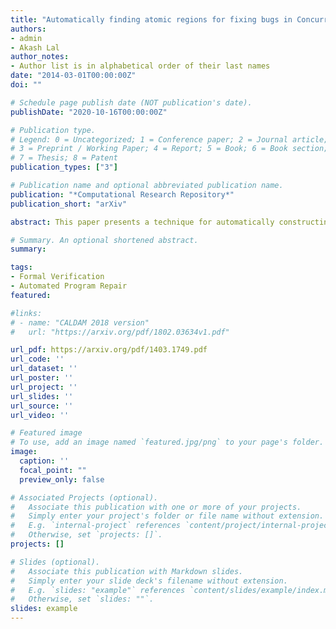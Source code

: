 ```yaml
---
title: "Automatically finding atomic regions for fixing bugs in Concurrent Programs"
authors:
- admin
- Akash Lal
author_notes:
- Author list is in alphabetical order of their last names
date: "2014-03-01T00:00:00Z"
doi: ""

# Schedule page publish date (NOT publication's date).
publishDate: "2020-10-16T00:00:00Z"

# Publication type.
# Legend: 0 = Uncategorized; 1 = Conference paper; 2 = Journal article;
# 3 = Preprint / Working Paper; 4 = Report; 5 = Book; 6 = Book section;
# 7 = Thesis; 8 = Patent
publication_types: ["3"]

# Publication name and optional abbreviated publication name.
publication: "*Computational Research Repository*"
publication_short: "arXiv"

abstract: This paper presents a technique for automatically constructing a fix for buggy concurrent programs: given a concurrent program that does not satisfy user-provided assertions, we infer atomic blocks that fix the program. An atomic block protects a piece of code and ensures that it runs without interruption from other threads. Our technique uses a verification tool as a subroutine to find the smallest atomic regions that remove all bugs in a given program. Keeping the atomic regions small allows for maximum concurrency. We have implemented our approach in a tool called AtomicInf. A user of AtomicInf can choose between strong and weak atomicity semantics for the inferred fix. While the former is simpler to find, the latter provides more information about the bugs that got fixed.  We ran AtomicInf on several benchmarks and came up with the smallest and the most precise atomic regions in all of them. We implemented an earlier technique to our setting and observed that AtomicInf is 1.7 times faster on an average as compared to an earlier approach.

# Summary. An optional shortened abstract.
summary: 

tags:
- Formal Verification
- Automated Program Repair
featured: 

#links:
# - name: "CALDAM 2018 version"
#   url: "https://arxiv.org/pdf/1802.03634v1.pdf"

url_pdf: https://arxiv.org/pdf/1403.1749.pdf
url_code: ''
url_dataset: ''
url_poster: ''
url_project: ''
url_slides: ''
url_source: ''
url_video: ''

# Featured image
# To use, add an image named `featured.jpg/png` to your page's folder. 
image:
  caption: ''
  focal_point: ""
  preview_only: false

# Associated Projects (optional).
#   Associate this publication with one or more of your projects.
#   Simply enter your project's folder or file name without extension.
#   E.g. `internal-project` references `content/project/internal-project/index.md`.
#   Otherwise, set `projects: []`.
projects: []

# Slides (optional).
#   Associate this publication with Markdown slides.
#   Simply enter your slide deck's filename without extension.
#   E.g. `slides: "example"` references `content/slides/example/index.md`.
#   Otherwise, set `slides: ""`.
slides: example
---
```


